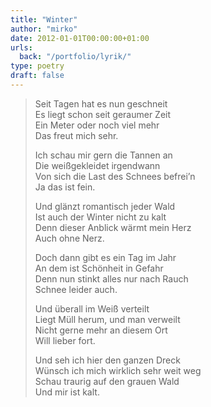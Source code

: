 ```yaml
---
title: "Winter"
author: "mirko"
date: 2012-01-01T00:00:00+01:00
urls:
  back: "/portfolio/lyrik/"
type: poetry
draft: false
---
```


> Seit Tagen hat es nun geschneit<br>
> Es liegt schon seit geraumer Zeit<br>
> Ein Meter oder noch viel mehr<br>
> Das freut mich sehr.
> 
> Ich schau mir gern die Tannen an<br>
> Die weißgekleidet irgendwann<br>
> Von sich die Last des Schnees befrei’n<br>
> Ja das ist fein.
> 
> Und glänzt romantisch jeder Wald<br>
> Ist auch der Winter nicht zu kalt<br>
> Denn dieser Anblick wärmt mein Herz<br>
> Auch ohne Nerz.
> 
> Doch dann gibt es ein Tag im Jahr<br>
> An dem ist Schönheit in Gefahr<br>
> Denn nun stinkt alles nur nach Rauch<br>
> Schnee leider auch.
> 
> Und überall im Weiß verteilt<br>
> Liegt Müll herum, und man verweilt<br>
> Nicht gerne mehr an diesem Ort<br>
> Will lieber fort.
> 
> Und seh ich hier den ganzen Dreck<br>
> Wünsch ich mich wirklich sehr weit weg<br>
> Schau traurig auf den grauen Wald<br>
> Und mir ist kalt.